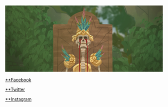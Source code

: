 ![grafica/illustrazione](https://github.com/drimos/drimos.github.io/blob/main/50_Digitale_2.jpg?raw=true)

[**Facebook](https://www.facebook.com/Paperaz)

[**Twitter](https://twitter.com/itsPapaz)

[**Instagram](https://www.instagram.com/itspapaz/)
